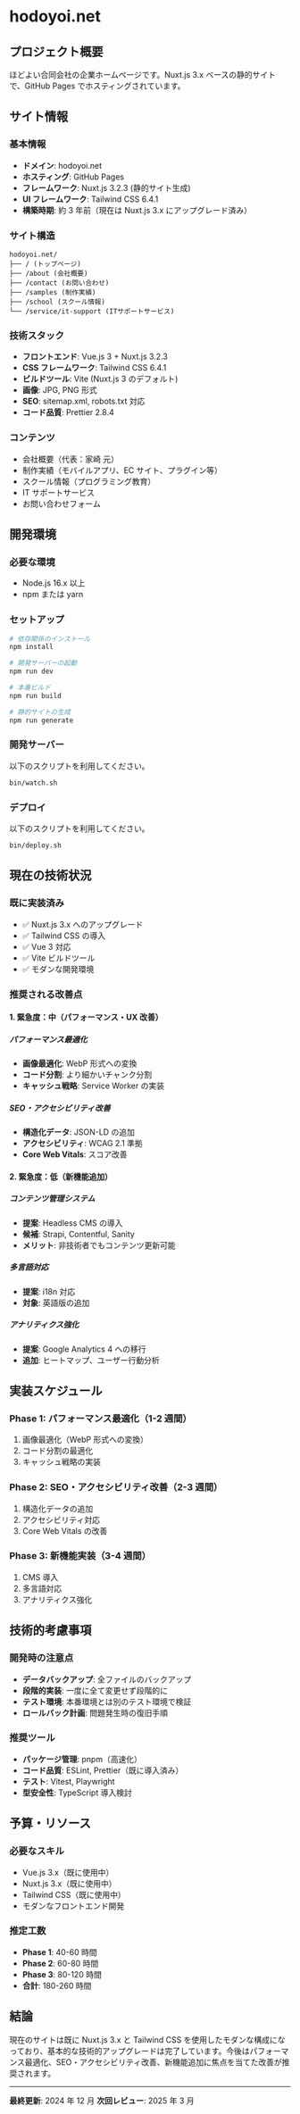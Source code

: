 # hodoyoi.net

## プロジェクト概要

ほどよい合同会社の企業ホームページです。Nuxt.js 3.x ベースの静的サイトで、GitHub Pages でホスティングされています。

## サイト情報

### 基本情報

- **ドメイン**: hodoyoi.net
- **ホスティング**: GitHub Pages
- **フレームワーク**: Nuxt.js 3.2.3 (静的サイト生成)
- **UI フレームワーク**: Tailwind CSS 6.4.1
- **構築時期**: 約 3 年前（現在は Nuxt.js 3.x にアップグレード済み）

### サイト構造

```
hodoyoi.net/
├── / (トップページ)
├── /about (会社概要)
├── /contact (お問い合わせ)
├── /samples (制作実績)
├── /school (スクール情報)
└── /service/it-support (ITサポートサービス)
```

### 技術スタック

- **フロントエンド**: Vue.js 3 + Nuxt.js 3.2.3
- **CSS フレームワーク**: Tailwind CSS 6.4.1
- **ビルドツール**: Vite (Nuxt.js 3 のデフォルト)
- **画像**: JPG, PNG 形式
- **SEO**: sitemap.xml, robots.txt 対応
- **コード品質**: Prettier 2.8.4

### コンテンツ

- 会社概要（代表：家崎 元）
- 制作実績（モバイルアプリ、EC サイト、プラグイン等）
- スクール情報（プログラミング教育）
- IT サポートサービス
- お問い合わせフォーム

## 開発環境

### 必要な環境

- Node.js 16.x 以上
- npm または yarn

### セットアップ

```bash
# 依存関係のインストール
npm install

# 開発サーバーの起動
npm run dev

# 本番ビルド
npm run build

# 静的サイトの生成
npm run generate
```

### 開発サーバー

以下のスクリプトを利用してください。

```bash
bin/watch.sh
```

### デプロイ

以下のスクリプトを利用してください。

```bash
bin/deploy.sh
```

## 現在の技術状況

### 既に実装済み

- ✅ Nuxt.js 3.x へのアップグレード
- ✅ Tailwind CSS の導入
- ✅ Vue 3 対応
- ✅ Vite ビルドツール
- ✅ モダンな開発環境

### 推奨される改善点

#### 1. 緊急度：中（パフォーマンス・UX 改善）

##### パフォーマンス最適化

- **画像最適化**: WebP 形式への変換
- **コード分割**: より細かいチャンク分割
- **キャッシュ戦略**: Service Worker の実装

##### SEO・アクセシビリティ改善

- **構造化データ**: JSON-LD の追加
- **アクセシビリティ**: WCAG 2.1 準拠
- **Core Web Vitals**: スコア改善

#### 2. 緊急度：低（新機能追加）

##### コンテンツ管理システム

- **提案**: Headless CMS の導入
- **候補**: Strapi, Contentful, Sanity
- **メリット**: 非技術者でもコンテンツ更新可能

##### 多言語対応

- **提案**: i18n 対応
- **対象**: 英語版の追加

##### アナリティクス強化

- **提案**: Google Analytics 4 への移行
- **追加**: ヒートマップ、ユーザー行動分析

## 実装スケジュール

### Phase 1: パフォーマンス最適化（1-2 週間）

1. 画像最適化（WebP 形式への変換）
2. コード分割の最適化
3. キャッシュ戦略の実装

### Phase 2: SEO・アクセシビリティ改善（2-3 週間）

1. 構造化データの追加
2. アクセシビリティ対応
3. Core Web Vitals の改善

### Phase 3: 新機能実装（3-4 週間）

1. CMS 導入
2. 多言語対応
3. アナリティクス強化

## 技術的考慮事項

### 開発時の注意点

- **データバックアップ**: 全ファイルのバックアップ
- **段階的実装**: 一度に全て変更せず段階的に
- **テスト環境**: 本番環境とは別のテスト環境で検証
- **ロールバック計画**: 問題発生時の復旧手順

### 推奨ツール

- **パッケージ管理**: pnpm（高速化）
- **コード品質**: ESLint, Prettier（既に導入済み）
- **テスト**: Vitest, Playwright
- **型安全性**: TypeScript 導入検討

## 予算・リソース

### 必要なスキル

- Vue.js 3.x（既に使用中）
- Nuxt.js 3.x（既に使用中）
- Tailwind CSS（既に使用中）
- モダンなフロントエンド開発

### 推定工数

- **Phase 1**: 40-60 時間
- **Phase 2**: 60-80 時間
- **Phase 3**: 80-120 時間
- **合計**: 180-260 時間

## 結論

現在のサイトは既に Nuxt.js 3.x と Tailwind CSS を使用したモダンな構成になっており、基本的な技術的アップグレードは完了しています。今後はパフォーマンス最適化、SEO・アクセシビリティ改善、新機能追加に焦点を当てた改善が推奨されます。

---

**最終更新**: 2024 年 12 月
**次回レビュー**: 2025 年 3 月
